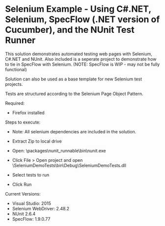 # Selenium Example - Using C#.NET, Selenium, SpecFlow (.NET version of Cucumber), and the NUnit Test Runner

This solution demonstrates automated testing web pages with Selenium, C#.NET and NUnit. Also included is a seperate project to demonstrate how to tie in SpecFlow with Selenium. (NOTE: SpecFlow is WIP - may not be fully functional)

Solution can also be used as a base template for new Selenium test projects.

Tests are structured according to the Selenium Page Object Pattern.

Required: 

* Firefox installed

Steps to execute:

* Note: All selenium dependencies are included in the solution.

* Extract Zip to local drive

* Open: \packages\nunit_runnable\bin\nunit.exe

* Click File > Open project and open \SeleniumDemoTests\bin\Debug\SeleniumDemoTests.dll

* Select tests to run

* Click Run

Current Versions:
* Visual Studio: 2015
* Selenium WebDriver: 2.48.2
* NUnit 2.6.4
* SpecFlow: 1.9.0.77


